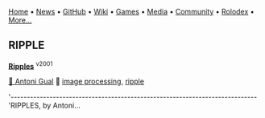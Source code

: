 [Home](https://qb64.com) • [News](/news.md) • [GitHub](/github.md) • [Wiki](/wiki.md) • [Games](/games.md) • [Media](/media.md) • [Community](/community.md) • [Rolodex](/rolodex.md) • [More...](/more.md)

## RIPPLE

**[Ripples](ripples/index)** <sup>v2001</sup>

[🐝 Antoni Gual](antoni-gual) 🔗 [image processing](image-processing), [ripple](ripple)

'---------------------------------------------------------------------------- 'RIPPLES, by Antoni...
